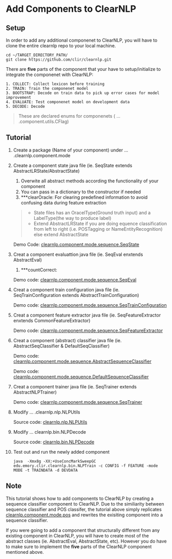 # Add Components to ClearNLP

## Setup

In order to add any additional componenet to ClearNLP, you will have to clone the entire clearnlp repo to your local machine.
	
	cd ~/TARGET_DIRECTORY_PATH/
	git clone https://github.com/clir/clearnlp.git

There are **five** parts of the component that your have to setup/initialize to integrate the componenet with ClearNLP:
	
	1. COLLECT: Collect lexicon before training
	2. TRAIN: Train the componenet model
	3. BOOTSTRAP: Decode on train data to pick up error cases for model improvement
	4. EVALUATE: Test componenet model on development data
	5. DECODE: Decode
> These are declared enums for componenets ( ... .component.utils.CFlag)

## Tutorial

1. Create a package (Name of your component) under ... .clearnlp.component.mode

2. Create a component state java file (ie. SeqState extends AbstractLRState/AbstractState)

	1. Overwite all abstract methods according the functionality of your component
	2. You can pass in a dictionary to the constructor if needed
	3. ***clearOracle: For clearing predefined information to avoid confusing data during feature extraction

	> - State files has an OracelType(Ground truth input) and a LabelType(the way to produce label)
	> - Extend AbstractLRState if you are doing equence classification from left to right (i.e. POSTagging or NameEntityRecognition) else extend AbstractState
	
	Demo Code: [clearnlp.component.mode.sequence.SeqState](https://github.com/clir/clearnlp/blob/master/src/main/java/edu/emory/clir/clearnlp/component/mode/sequence/SeqState.java)

3. Creat a component evaluattion java file (ie. SeqEval enxtends AbstractEval)

	1. ***countCorrect: 

	Demo code: [clearnlp.component.mode.sequence.SeqEval](https://github.com/clir/clearnlp/blob/master/src/main/java/edu/emory/clir/clearnlp/component/mode/sequence/SeqEval.java)

4. Creat a component train configuration java file (ie. SeqTrainConfiguration extends AbstractTrainConfiguration)

	Demo code: [clearnlp.component.mode.sequence.SeqTrainConfiguration](https://github.com/clir/clearnlp/blob/master/src/main/java/edu/emory/clir/clearnlp/component/mode/sequence/SeqTrainConfiguration.java)

5. Creat a component feature extractor java file (ie. SeqFeatureExtractor enxtends CommonFeatureExtractor)

	Demo code: [clearnlp.component.mode.sequence.SeqFeatureExtractor](https://github.com/clir/clearnlp/blob/master/src/main/java/edu/emory/clir/clearnlp/component/mode/sequence/SeqFeatureExtractor.java)

6. Creat a component (abstract) classifier java file (ie. AbstractSeqClassifier & DefaultSeqClassifier)

	Demo code: [clearnlp.component.mode.sequence.AbstractSequenceClassifier](https://github.com/clir/clearnlp/blob/master/src/main/java/edu/emory/clir/clearnlp/component/mode/sequence/AbstractSequenceClassifier.java)
	
	Demo code: [clearnlp.component.mode.sequence.DefaultSequenceClassifier](https://github.com/clir/clearnlp/blob/master/src/main/java/edu/emory/clir/clearnlp/component/mode/sequence/DefaultSequenceClassifier.java)

7. Creat a component trainer java file (ie. SeqTrainer extends AbstractNLPTrainer)

	Demo code: [clearnlp.component.mode.sequence.SeqTrainer](https://github.com/clir/clearnlp/blob/master/src/main/java/edu/emory/clir/clearnlp/component/mode/sequence/SeqTrainer.java)

8. Modify ... .clearnlp.nlp.NLPUtils

	Source code: [clearnlp.nlp.NLPUtils](https://github.com/clir/clearnlp/blob/master/src/main/java/edu/emory/clir/clearnlp/nlp/NLPUtils.java)

9. Modify ... clearnlp.bin.NLPDecode

	Source code: [clearnlp.bin.NLPDecode](https://github.com/clir/clearnlp/blob/master/src/main/java/edu/emory/clir/clearnlp/bin/NLPDecode.java)

10. Test out and run the newly added component

		java  -Xmx8g -XX:+UseConcMarkSweepGC edu.emory.clir.clearnlp.bin.NLPTrain -c CONFIG -f FEATURE -mode MODE -t TRAINDATA -d DEVDATA
		
## Note
This tutorial shows how to add components to ClearNLP by creating a sequence classifier component to ClearNLP. Due to the similiarity between sequence classifier and POS classifer, the tutorial above simply replicates [clearnlp.component.mode.pos](https://github.com/clir/clearnlp/tree/master/src/main/java/edu/emory/clir/clearnlp/component/mode/pos) and rewrites the exisiting component into a sequence classifier. 

If you were going to add a component that structurally different from any existing component in ClearNLP, you will have to create most of the abstract classes (ie. AbstractEval, AbstractState, etc). However you do have to make sure to implement the **five** parts of the ClearNLP component mentioned above.
